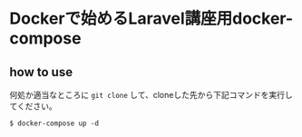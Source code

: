 # Dockerで始めるLaravel講座用docker-compose

## how to use

何処か適当なところに `git clone` して、cloneした先から下記コマンドを実行してください。

```
$ docker-compose up -d
```

